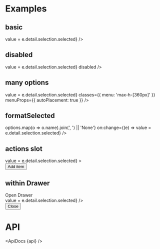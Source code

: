 <script>
  import { mdiMagnify, mdiPlus, mdiPencil } from '@mdi/js';

  import api from '$lib/components/MultiSelectField.svelte?raw&sveld';
  import ApiDocs from '$lib/components/ApiDocs.svelte';

  import Button from '$lib/components/Button.svelte';
  import Drawer from '$lib/components/Drawer.svelte';
  import Preview from '$lib/components/Preview.svelte';
  import MenuItem from '$lib/components/MenuItem.svelte';
  import MultiSelectField from '$lib/components/MultiSelectField.svelte';
  import ToggleButton from '$lib/components/ToggleButton.svelte';

  import { delay } from '$lib/utils/promise';
  import { cls } from '$lib/utils/styles';

  const options = [
    { name: 'One', value: 1 },
    { name: 'Two', value: 2 },
    { name: 'Three', value: 3 },
    { name: 'Four', value: 4 },
  ];

  const manyOptions = Array.from({ length: 100 }).map((_, i) => ({ name: `${i + 1}`, value: i + 1 }))

  let value = [3];
</script>

# Examples

## basic

<Preview>
  <MultiSelectField
    {options}
    {value}
    on:change={(e) => value = e.detail.selection.selected}
  />
</Preview>

## disabled

<Preview>
  <MultiSelectField
    {options}
    {value}
    on:change={(e) => value = e.detail.selection.selected}
    disabled
  />
</Preview>

## many options

<Preview>
  <MultiSelectField
    options={manyOptions}
    {value}
    on:change={(e) => value = e.detail.selection.selected}
    classes={{ menu: 'max-h-[360px]' }}
    menuProps={{ autoPlacement: true }}
  />
</Preview>

## formatSelected

<Preview>
  <MultiSelectField
    {options}
    {value}
    formatSelected={({ options }) => options.map(o => o.name).join(', ') || 'None'}
    on:change={(e) => value = e.detail.selection.selected}
  />
</Preview>

## actions slot

<Preview>
  <MultiSelectField
    {options}
    {value}
    on:change={(e) => value = e.detail.selection.selected}
  >
    <div slot="actions">
      <Button color="accent" icon={mdiPlus}>Add item</Button>
    </div>
  </MultiSelectField>
</Preview>

## within Drawer

<Preview>
  <ToggleButton let:on={open} let:toggle let:toggleOff>
    Open Drawer
    <Drawer slot="toggle" {open} on:close={toggleOff} right class="w-[400px]">
      <div class="p-4">
        <MultiSelectField
          {options}
          {value}
          on:change={(e) => value = e.detail.selection.selected}
        /> 
      </div>
      <div
        class="fixed bottom-0 w-full flex justify-center bg-gray-500/25
      p-1 border-t border-gray-400"
      >
        <Button on:click={toggleOff}>Close</Button>
      </div>
    </Drawer>
  </ToggleButton>
</Preview>

# API

<ApiDocs {api} />
